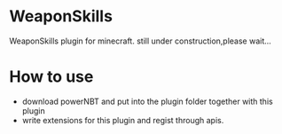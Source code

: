 # WeaponSkills
WeaponSkills plugin for minecraft.
still under construction,please wait...
# How to use
- download powerNBT and put into the plugin folder together with this plugin
- write extensions for this plugin and regist through apis.
